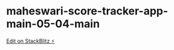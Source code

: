# maheswari-score-tracker-app-main-05-04-main

[Edit on StackBlitz ⚡️](https://stackblitz.com/edit/maheswari-score-tracker-app-b6z8xs)